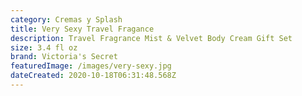```yaml
---
category: Cremas y Splash
title: Very Sexy Travel Fragance
description: Travel Fragrance Mist & Velvet Body Cream Gift Set
size: 3.4 fl oz
brand: Victoria's Secret
featuredImage: /images/very-sexy.jpg
dateCreated: 2020-10-18T06:31:48.568Z
---
```

